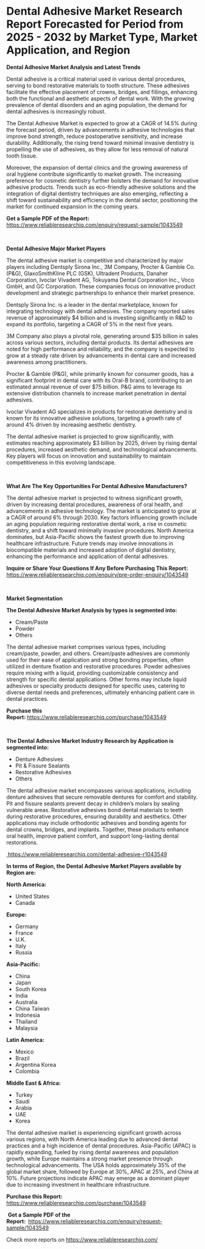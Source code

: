 <p><h1>Dental Adhesive Market Research Report Forecasted for Period from 2025 -  2032 by Market Type, Market Application, and Region</h1></p><p><strong>Dental Adhesive Market Analysis and Latest Trends</strong></p>
<p><p>Dental adhesive is a critical material used in various dental procedures, serving to bond restorative materials to tooth structure. These adhesives facilitate the effective placement of crowns, bridges, and fillings, enhancing both the functional and aesthetic aspects of dental work. With the growing prevalence of dental disorders and an aging population, the demand for dental adhesives is increasingly robust.</p><p>The Dental Adhesive Market is expected to grow at a CAGR of 14.5% during the forecast period, driven by advancements in adhesive technologies that improve bond strength, reduce postoperative sensitivity, and increase durability. Additionally, the rising trend toward minimal invasive dentistry is propelling the use of adhesives, as they allow for less removal of natural tooth tissue.</p><p>Moreover, the expansion of dental clinics and the growing awareness of oral hygiene contribute significantly to market growth. The increasing preference for cosmetic dentistry further bolsters the demand for innovative adhesive products. Trends such as eco-friendly adhesive solutions and the integration of digital dentistry techniques are also emerging, reflecting a shift toward sustainability and efficiency in the dental sector, positioning the market for continued expansion in the coming years.</p></p>
<p><strong>Get a Sample PDF of the Report:&nbsp;</strong> <a href="https://www.reliableresearchiq.com/enquiry/request-sample/1043549?utm_campaign=2180&utm_medium=2&utm_source=Github&utm_content=ia&utm_term=08032025&utm_id=dental-adhesive">https://www.reliableresearchiq.com/enquiry/request-sample/1043549</a></p>
<p>&nbsp;</p>
<p><strong>Dental Adhesive Major Market Players</strong></p>
<p><p>The dental adhesive market is competitive and characterized by major players including Dentsply Sirona Inc., 3M Company, Procter & Gamble Co. (P&G), GlaxoSmithKline PLC (GSK), Ultradent Products, Danaher Corporation, Ivoclar Vivadent AG, Tokuyama Dental Corporation Inc., Voco GmbH, and GC Corporation. These companies focus on innovative product development and strategic partnerships to enhance their market presence.</p><p>Dentsply Sirona Inc. is a leader in the dental marketplace, known for integrating technology with dental adhesives. The company reported sales revenue of approximately $4 billion and is investing significantly in R&D to expand its portfolio, targeting a CAGR of 5% in the next five years.</p><p>3M Company also plays a pivotal role, generating around $35 billion in sales across various sectors, including dental products. Its dental adhesives are noted for high performance and reliability, and the company is expected to grow at a steady rate driven by advancements in dental care and increased awareness among practitioners.</p><p>Procter & Gamble (P&G), while primarily known for consumer goods, has a significant footprint in dental care with its Oral-B brand, contributing to an estimated annual revenue of over $75 billion. P&G aims to leverage its extensive distribution channels to increase market penetration in dental adhesives.</p><p>Ivoclar Vivadent AG specializes in products for restorative dentistry and is known for its innovative adhesive solutions, targeting a growth rate of around 4% driven by increasing aesthetic dentistry.</p><p>The dental adhesive market is projected to grow significantly, with estimates reaching approximately $3 billion by 2025, driven by rising dental procedures, increased aesthetic demand, and technological advancements. Key players will focus on innovation and sustainability to maintain competitiveness in this evolving landscape.</p></p>
<p>&nbsp;</p>
<p><strong>What Are The Key Opportunities For Dental Adhesive Manufacturers?</strong></p>
<p><p>The dental adhesive market is projected to witness significant growth, driven by increasing dental procedures, awareness of oral health, and advancements in adhesive technology. The market is anticipated to grow at a CAGR of around 6% through 2030. Key factors influencing growth include an aging population requiring restorative dental work, a rise in cosmetic dentistry, and a shift toward minimally invasive procedures. North America dominates, but Asia-Pacific shows the fastest growth due to improving healthcare infrastructure. Future trends may involve innovations in biocompatible materials and increased adoption of digital dentistry, enhancing the performance and application of dental adhesives.</p></p>
<p><strong>Inquire or Share Your Questions If Any Before Purchasing This Report:</strong> <a href="https://www.reliableresearchiq.com/enquiry/pre-order-enquiry/1043549?utm_campaign=2180&utm_medium=2&utm_source=Github&utm_content=ia&utm_term=08032025&utm_id=dental-adhesive">https://www.reliableresearchiq.com/enquiry/pre-order-enquiry/1043549</a></p>
<p>&nbsp;</p>
<p><strong>Market Segmentation</strong></p>
<p><strong>The Dental Adhesive Market Analysis by types is segmented into:</strong></p>
<p><ul><li>Cream/Paste</li><li>Powder</li><li>Others</li></ul></p>
<p><p>The dental adhesive market comprises various types, including cream/paste, powder, and others. Cream/paste adhesives are commonly used for their ease of application and strong bonding properties, often utilized in denture fixation and restorative procedures. Powder adhesives require mixing with a liquid, providing customizable consistency and strength for specific dental applications. Other forms may include liquid adhesives or specialty products designed for specific uses, catering to diverse dental needs and preferences, ultimately enhancing patient care in dental practices.</p></p>
<p><strong>Purchase this Report:&nbsp;</strong><a href="https://www.reliableresearchiq.com/purchase/1043549?utm_campaign=2180&utm_medium=2&utm_source=Github&utm_content=ia&utm_term=08032025&utm_id=dental-adhesive">https://www.reliableresearchiq.com/purchase/1043549</a></p>
<p>&nbsp;</p>
<p><strong>The Dental Adhesive Market Industry Research by Application is segmented into:</strong></p>
<p><ul><li>Denture Adhesives</li><li>Pit & Fissure Sealants</li><li>Restorative Adhesives</li><li>Others</li></ul></p>
<p><p>The dental adhesive market encompasses various applications, including denture adhesives that secure removable dentures for comfort and stability. Pit and fissure sealants prevent decay in children’s molars by sealing vulnerable areas. Restorative adhesives bond dental materials to teeth during restorative procedures, ensuring durability and aesthetics. Other applications may include orthodontic adhesives and bonding agents for dental crowns, bridges, and implants. Together, these products enhance oral health, improve patient comfort, and support long-lasting dental restorations.</p></p>
<p><a href="https://www.reliableresearchiq.com/dental-adhesive-r1043549?utm_campaign=2180&utm_medium=2&utm_source=Github&utm_content=ia&utm_term=08032025&utm_id=dental-adhesive">&nbsp;https://www.reliableresearchiq.com/dental-adhesive-r1043549</a></p>
<p><strong>In terms of Region, the Dental Adhesive Market Players available by Region are:</strong></p>
<p>
    <p> <strong> North America: </strong>
        <ul>
            <li>United States</li>
            <li>Canada</li>
        </ul>
        </p> 
    <p> <strong> Europe: </strong>
        <ul>
            <li>Germany</li>
            <li>France</li>
            <li>U.K.</li>
            <li>Italy</li>
            <li>Russia</li>
        </ul>
        </p> 
    <p> <strong> Asia-Pacific: </strong>
        <ul>
            <li>China</li>
            <li>Japan</li>
            <li>South Korea</li>
            <li>India</li>
            <li>Australia</li>
            <li>China Taiwan</li>
            <li>Indonesia</li>
            <li>Thailand</li>
            <li>Malaysia</li>
        </ul>
        </p> 
    <p> <strong> Latin America: </strong>
        <ul>
            <li>Mexico</li>
            <li>Brazil</li>
            <li>Argentina Korea</li>
            <li>Colombia</li>
        </ul>
        </p> 
    <p> <strong> Middle East & Africa: </strong>
        <ul>
            <li>Turkey</li>
            <li>Saudi</li>
            <li>Arabia</li>
            <li>UAE</li>
            <li>Korea</li>
        </ul>
    </p>
    </p>
<p><p>The dental adhesive market is experiencing significant growth across various regions, with North America leading due to advanced dental practices and a high incidence of dental procedures. Asia-Pacific (APAC) is rapidly expanding, fueled by rising dental awareness and population growth, while Europe maintains a strong market presence through technological advancements. The USA holds approximately 35% of the global market share, followed by Europe at 30%, APAC at 25%, and China at 10%. Future projections indicate APAC may emerge as a dominant player due to increasing investment in healthcare infrastructure.</p></p>
<p><strong>Purchase this Report: </strong><a href="https://www.reliableresearchiq.com/purchase/1043549?utm_campaign=2180&utm_medium=2&utm_source=Github&utm_content=ia&utm_term=08032025&utm_id=dental-adhesive">https://www.reliableresearchiq.com/purchase/1043549</a></p>
<p>&nbsp;<strong>Get a Sample PDF of the Report:&nbsp;&nbsp;</strong><a href="https://www.reliableresearchiq.com/enquiry/request-sample/1043549?utm_campaign=2180&utm_medium=2&utm_source=Github&utm_content=ia&utm_term=08032025&utm_id=dental-adhesive">https://www.reliableresearchiq.com/enquiry/request-sample/1043549</a></p>
<p><strong></strong></p>
<p>Check more reports on <a href="https://www.reliableresearchiq.com/?utm_campaign=2180&utm_medium=2&utm_source=Github&utm_content=ia&utm_term=08032025&utm_id=dental-adhesive">https://www.reliableresearchiq.com/</a></p>